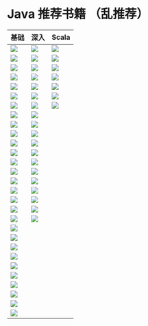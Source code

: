 Java 推荐书籍 （乱推荐）
===

| 基础 | 深入 | Scala |
| ------ | ------- | ------- |
| ![](../recommendbooks/java1.jpg) | ![](../recommendbooks/java21.jpg) | ![](../recommendbooks/scala1.jpg) |
| ![](../recommendbooks/java2.jpg) | ![](../recommendbooks/java23.jpg) | ![](../recommendbooks/scala2.jpg) |
| ![](../recommendbooks/java3.jpg) | ![](../recommendbooks/java24.jpg) | ![](../recommendbooks/scala3.jpg) |
| ![](../recommendbooks/java4.jpg) | ![](../recommendbooks/java27.jpg) | ![](../recommendbooks/scala4.jpg) |
| ![](../recommendbooks/java5.jpg) | ![](../recommendbooks/java37.jpg) | ![](../recommendbooks/scala5.jpg) |
| ![](../recommendbooks/java6.jpg) | ![](../recommendbooks/java38.jpg) | ![](../recommendbooks/java44.jpg) |
| ![](../recommendbooks/java7.jpg) | ![](../recommendbooks/java39.jpg) | ![](../recommendbooks/scala6.jpg) |
| ![](../recommendbooks/java8.jpg) | ![](../recommendbooks/java40.jpg) |  |
| ![](../recommendbooks/java9.jpg) | ![](../recommendbooks/java42.jpg) |  |
| ![](../recommendbooks/java15.jpg) | ![](../recommendbooks/java43.jpg) |  |
| ![](../recommendbooks/java11.jpg) | ![](../recommendbooks/java45.jpg) |  |
| ![](../recommendbooks/java12.jpg) | ![](../recommendbooks/java46.jpg) |  |
| ![](../recommendbooks/java13.jpg) | ![](../recommendbooks/java47.jpg) |  |
| ![](../recommendbooks/java14.jpg) | ![](../recommendbooks/java10.jpg) |  |
| ![](../recommendbooks/java17.jpg) | ![](../recommendbooks/java28.jpg) |  |
| ![](../recommendbooks/java18.jpg) | ![](../recommendbooks/java16.jpg) |  |
| ![](../recommendbooks/java19.jpg) | ![](../recommendbooks/java41.jpg) |  |
| ![](../recommendbooks/java20.jpg) | ![](../recommendbooks/java49.jpg) |  |
| ![](../recommendbooks/java22.jpg) | ![](../recommendbooks/java50.jpg) |  | 
| ![](../recommendbooks/java25.jpg) |   |  |
| ![](../recommendbooks/java26.jpg) |   |  |
| ![](../recommendbooks/java29.jpg) |   |  |
| ![](../recommendbooks/java30.jpg) |   |  |
| ![](../recommendbooks/java31.jpg) |   |  |
| ![](../recommendbooks/java32.jpg) |   |  |
| ![](../recommendbooks/java33.jpg) |   |  |
| ![](../recommendbooks/java34.jpg) |   |  |
| ![](../recommendbooks/java35.jpg) |   |  |
| ![](../recommendbooks/java36.jpg) |   |  |

  